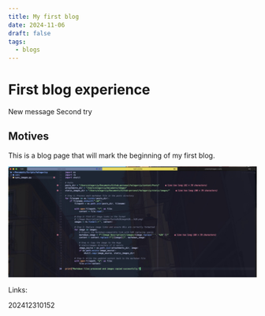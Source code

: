 ```yaml
---
title: My first blog
date: 2024-11-06
draft: false
tags:
  - blogs
---
```

# First blog experience

New message
Second try

## Motives

This is a blog page that will mark the beginning of my first blog.

![Image Description](/images/blog_test_image%201.jpg)

Links:

202412310152

